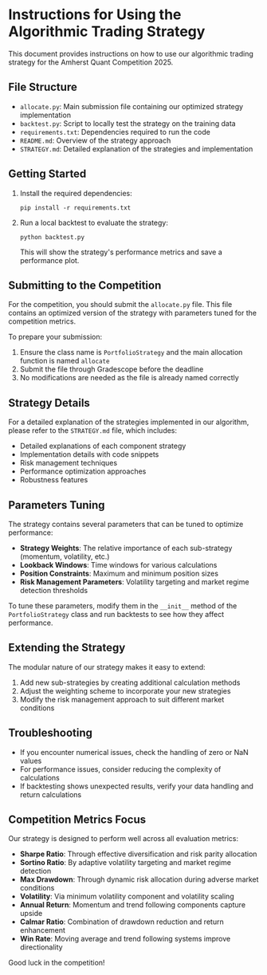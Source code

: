 # Instructions for Using the Algorithmic Trading Strategy

This document provides instructions on how to use our algorithmic trading strategy for the Amherst Quant Competition 2025.

## File Structure

- `allocate.py`: Main submission file containing our optimized strategy implementation
- `backtest.py`: Script to locally test the strategy on the training data
- `requirements.txt`: Dependencies required to run the code
- `README.md`: Overview of the strategy approach
- `STRATEGY.md`: Detailed explanation of the strategies and implementation

## Getting Started

1. Install the required dependencies:
   ```
   pip install -r requirements.txt
   ```

2. Run a local backtest to evaluate the strategy:
   ```
   python backtest.py
   ```
   This will show the strategy's performance metrics and save a performance plot.

## Submitting to the Competition

For the competition, you should submit the `allocate.py` file. This file contains an optimized version of the strategy with parameters tuned for the competition metrics.

To prepare your submission:

1. Ensure the class name is `PortfolioStrategy` and the main allocation function is named `allocate`
2. Submit the file through Gradescope before the deadline
3. No modifications are needed as the file is already named correctly

## Strategy Details

For a detailed explanation of the strategies implemented in our algorithm, please refer to the `STRATEGY.md` file, which includes:

- Detailed explanations of each component strategy
- Implementation details with code snippets
- Risk management techniques
- Performance optimization approaches
- Robustness features

## Parameters Tuning

The strategy contains several parameters that can be tuned to optimize performance:

- **Strategy Weights**: The relative importance of each sub-strategy (momentum, volatility, etc.)
- **Lookback Windows**: Time windows for various calculations
- **Position Constraints**: Maximum and minimum position sizes
- **Risk Management Parameters**: Volatility targeting and market regime detection thresholds

To tune these parameters, modify them in the `__init__` method of the `PortfolioStrategy` class and run backtests to see how they affect performance.

## Extending the Strategy

The modular nature of our strategy makes it easy to extend:

1. Add new sub-strategies by creating additional calculation methods
2. Adjust the weighting scheme to incorporate your new strategies
3. Modify the risk management approach to suit different market conditions

## Troubleshooting

- If you encounter numerical issues, check the handling of zero or NaN values
- For performance issues, consider reducing the complexity of calculations
- If backtesting shows unexpected results, verify your data handling and return calculations

## Competition Metrics Focus

Our strategy is designed to perform well across all evaluation metrics:

- **Sharpe Ratio**: Through effective diversification and risk parity allocation
- **Sortino Ratio**: By adaptive volatility targeting and market regime detection
- **Max Drawdown**: Through dynamic risk allocation during adverse market conditions
- **Volatility**: Via minimum volatility component and volatility scaling
- **Annual Return**: Momentum and trend following components capture upside
- **Calmar Ratio**: Combination of drawdown reduction and return enhancement
- **Win Rate**: Moving average and trend following systems improve directionality

Good luck in the competition! 
